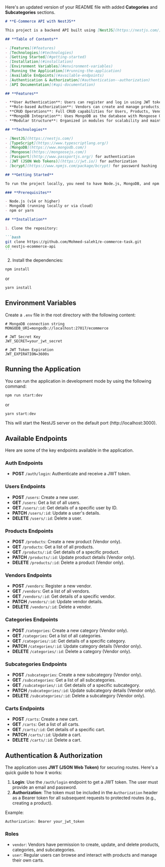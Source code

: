 Here's an updated version of your README file with added **Categories** and **Subcategories** sections.

````markdown
# **E-Commerce API with NestJS**

This project is a backend API built using [NestJS](https://nestjs.com/) that supports authentication, authorization, and CRUD operations for Users, Products, Vendors, Categories, Subcategories, and Carts. It is integrated with MongoDB as the database and uses JWT for secure access.

## **Table of Contents**

- [Features](#features)
- [Technologies](#technologies)
- [Getting Started](#getting-started)
- [Installation](#installation)
- [Environment Variables](#environment-variables)
- [Running the Application](#running-the-application)
- [Available Endpoints](#available-endpoints)
- [Authentication & Authorization](#authentication--authorization)
- [API Documentation](#api-documentation)

## **Features**

- **User Authentication**: Users can register and log in using JWT tokens.
- **Role-based Authorization**: Vendors can create and manage products; users can add items to carts.
- **CRUD Operations**: Full CRUD capabilities for Users, Products, Vendors, Categories, Subcategories, and Carts.
- **MongoDB Integration**: Uses MongoDB as the database with Mongoose ORM for schema-based interaction.
- **Modular Structure**: Organized in modules for scalability and maintainability.

## **Technologies**

- [NestJS](https://nestjs.com/)
- [TypeScript](https://www.typescriptlang.org/)
- [MongoDB](https://www.mongodb.com/)
- [Mongoose](https://mongoosejs.com/)
- [Passport](http://www.passportjs.org/) for authentication
- [JWT (JSON Web Tokens)](https://jwt.io/) for authorization
- [bcrypt](https://www.npmjs.com/package/bcrypt) for password hashing

## **Getting Started**

To run the project locally, you need to have Node.js, MongoDB, and npm (or yarn) installed on your machine.

### **Prerequisites**

- Node.js (v14 or higher)
- MongoDB (running locally or via cloud)
- npm or yarn

## **Installation**

1. Clone the repository:

```bash
git clone https://github.com/Mohmed-saleh1/e-commerce-task.git
cd nestjs-ecommerce-api
```
````

2. Install the dependencies:

```bash
npm install
```

or

```bash
yarn install
```

## **Environment Variables**

Create a `.env` file in the root directory with the following content:

```
# MongoDB connection string
MONGODB_URI=mongodb://localhost:27017/ecommerce

# JWT Secret Key
JWT_SECRET=your_jwt_secret

# JWT Token Expiration
JWT_EXPIRATION=3600s
```

## **Running the Application**

You can run the application in development mode by using the following command:

```bash
npm run start:dev
```

or

```bash
yarn start:dev
```

This will start the NestJS server on the default port (http://localhost:3000).

## **Available Endpoints**

Here are some of the key endpoints available in the application.

### **Auth Endpoints**

- **POST** `/auth/login`: Authenticate and receive a JWT token.

### **Users Endpoints**

- **POST** `/users`: Create a new user.
- **GET** `/users`: Get a list of all users.
- **GET** `/users/:id`: Get details of a specific user by ID.
- **PATCH** `/users/:id`: Update a user's details.
- **DELETE** `/users/:id`: Delete a user.

### **Products Endpoints**

- **POST** `/products`: Create a new product (Vendor only).
- **GET** `/products`: Get a list of all products.
- **GET** `/products/:id`: Get details of a specific product.
- **PATCH** `/products/:id`: Update product details (Vendor only).
- **DELETE** `/products/:id`: Delete a product (Vendor only).

### **Vendors Endpoints**

- **POST** `/vendors`: Register a new vendor.
- **GET** `/vendors`: Get a list of all vendors.
- **GET** `/vendors/:id`: Get details of a specific vendor.
- **PATCH** `/vendors/:id`: Update vendor details.
- **DELETE** `/vendors/:id`: Delete a vendor.

### **Categories Endpoints**

- **POST** `/categories`: Create a new category (Vendor only).
- **GET** `/categories`: Get a list of all categories.
- **GET** `/categories/:id`: Get details of a specific category.
- **PATCH** `/categories/:id`: Update category details (Vendor only).
- **DELETE** `/categories/:id`: Delete a category (Vendor only).

### **Subcategories Endpoints**

- **POST** `/subcategories`: Create a new subcategory (Vendor only).
- **GET** `/subcategories`: Get a list of all subcategories.
- **GET** `/subcategories/:id`: Get details of a specific subcategory.
- **PATCH** `/subcategories/:id`: Update subcategory details (Vendor only).
- **DELETE** `/subcategories/:id`: Delete a subcategory (Vendor only).

### **Carts Endpoints**

- **POST** `/carts`: Create a new cart.
- **GET** `/carts`: Get a list of all carts.
- **GET** `/carts/:id`: Get details of a specific cart.
- **PATCH** `/carts/:id`: Update a cart.
- **DELETE** `/carts/:id`: Delete a cart.

## **Authentication & Authorization**

The application uses **JWT (JSON Web Token)** for securing routes. Here's a quick guide to how it works:

1. **Login**: Use the `/auth/login` endpoint to get a JWT token. The user must provide an email and password.
2. **Authorization**: The token must be included in the `Authorization` header as a Bearer token for all subsequent requests to protected routes (e.g., creating a product).

Example:

```
Authorization: Bearer your_jwt_token
```

### **Roles**

- `vendor`: Vendors have permission to create, update, and delete products, categories, and subcategories.
- `user`: Regular users can browse and interact with products and manage their own carts.

